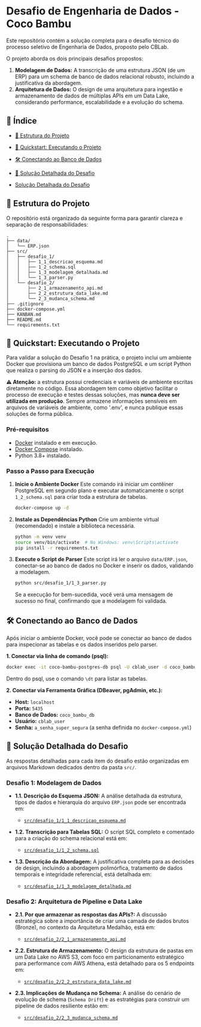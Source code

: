 # Desafio de Engenharia de Dados - Coco Bambu

Este repositório contém a solução completa para o desafio técnico do processo seletivo de Engenharia de Dados, proposto pelo CBLab.

O projeto aborda os dois principais desafios propostos:

1.  **Modelagem de Dados:** A transcrição de uma estrutura JSON (de um ERP) para um schema de banco de dados relacional robusto, incluindo a justificativa da abordagem.
2.  **Arquitetura de Dados:** O design de uma arquitetura para ingestão e armazenamento de dados de múltiplas APIs em um Data Lake, considerando performance, escalabilidade e a evolução do schema.

## 📜 Índice

  * [📂 Estrutura do Projeto](#estrutura-do-projeto)
  * [🚀 Quickstart: Executando o Projeto](#quickstart-executando-o-projeto)
  * [🛠️ Conectando ao Banco de Dados](#conectando-ao-banco-de-dados)
  * [📄 Solução Detalhada do Desafio](#solução-detalhada-do-desafio)

  * [Solução Detalhada do Desafio](#solução-detalhada-do-desafio)

## 📁 Estrutura do Projeto

O repositório está organizado da seguinte forma para garantir clareza e separação de responsabilidades:

```
.
├── data/
│   └── ERP.json
├── src/
│   ├── desafio_1/
│   │   ├── 1_1_descricao_esquema.md
│   │   ├── 1_2_schema.sql
│   │   ├── 1_3_modelagem_detalhada.md
│   │   └── 1_3_parser.py
│   └── desafio_2/
│       ├── 2_1_armazenamento_api.md
│       ├── 2_2_estrutura_data_lake.md
│       └── 2_3_mudanca_schema.md
├── .gitignore
├── docker-compose.yml
├── KANBAN.md
├── README.md
└── requirements.txt
```

## 🚀 Quickstart: Executando o Projeto

Para validar a solução do Desafio 1 na prática, o projeto inclui um ambiente Docker que provisiona um banco de dados PostgreSQL e um script Python que realiza o parsing do JSON e a inserção dos dados.

**⚠️ Atenção:** a estrutura possui credenciais e variáveis de ambiente escritas diretamente no código. Essa abordagem tem como objetivo facilitar o processo de execução e testes dessas soluções, mas **nunca deve ser utilizada em produção**. Sempre armazene informações sensíveis em arquivos de variáveis de ambiente, como '.env', e nunca publique essas soluções de forma pública.

### Pré-requisitos

  * [Docker](https://www.google.com/search?q=https://www.docker.com/get-started) instalado e em execução.
  * [Docker Compose](https://docs.docker.com/compose/install/) instalado.
  * Python 3.8+ instalado.

### Passo a Passo para Execução

1.  **Inicie o Ambiente Docker**
    Este comando irá iniciar um contêiner PostgreSQL em segundo plano e executar automaticamente o script `1_2_schema.sql` para criar toda a estrutura de tabelas.

    ```bash
    docker-compose up -d
    ```

2.  **Instale as Dependências Python**
    Crie um ambiente virtual (recomendado) e instale a biblioteca necessária.

    ```bash
    python -m venv venv
    source venv/bin/activate  # No Windows: venv\Scripts\activate
    pip install -r requirements.txt
    ```

3.  **Execute o Script de Parser**
    Este script irá ler o arquivo `data/ERP.json`, conectar-se ao banco de dados no Docker e inserir os dados, validando a modelagem.

    ```bash
    python src/desafio_1/1_3_parser.py
    ```

    Se a execução for bem-sucedida, você verá uma mensagem de sucesso no final, confirmando que a modelagem foi validada.

## 🛠️ Conectando ao Banco de Dados

Após iniciar o ambiente Docker, você pode se conectar ao banco de dados para inspecionar as tabelas e os dados inseridos pelo parser.

**1. Conectar via linha de comando (psql):**

```bash
docker exec -it coco-bambu-postgres-db psql -U cblab_user -d coco_bambu_db
```

Dentro do psql, use o comando `\dt` para listar as tabelas.

**2. Conectar via Ferramenta Gráfica (DBeaver, pgAdmin, etc.):**

  * **Host:** `localhost`
  * **Porta:** `5435`
  * **Banco de Dados:** `coco_bambu_db`
  * **Usuário:** `cblab_user`
  * **Senha:** `a_senha_super_segura` (a senha definida no `docker-compose.yml`)

## 📄 Solução Detalhada do Desafio

As respostas detalhadas para cada item do desafio estão organizadas em arquivos Markdown dedicados dentro da pasta `src/`.

### Desafio 1: Modelagem de Dados

  * **1.1. Descrição do Esquema JSON:** A análise detalhada da estrutura, tipos de dados e hierarquia do arquivo `ERP.json` pode ser encontrada em:

      * [`src/desafio_1/1_1_descricao_esquema.md`](src/desafio_1/1_1_descricao_esquema.md)

  * **1.2. Transcrição para Tabelas SQL:** O script SQL completo e comentado para a criação do schema relacional está em:

      * [`src/desafio_1/1_2_schema.sql`](src/desafio_1/1_2_schema.sql)

  * **1.3. Descrição da Abordagem:** A justificativa completa para as decisões de design, incluindo a abordagem polimórfica, tratamento de dados temporais e integridade referencial, está detalhada em:

      * [`src/desafio_1/1_3_modelagem_detalhada.md`](src/desafio_1/1_3_modelagem_detalhada.md)

### Desafio 2: Arquitetura de Pipeline e Data Lake

  * **2.1. Por que armazenar as respostas das APIs?:** A discussão estratégica sobre a importância de criar uma camada de dados brutos (Bronze), no contexto da Arquitetura Medalhão, está em:

      * [`src/desafio_2/2_1_armazenamento_api.md`](src/desafio_2/2_1_armazenamento_api.md)

  * **2.2. Estrutura de Armazenamento:** O design da estrutura de pastas em um Data Lake no AWS S3, com foco em particionamento estratégico para performance com AWS Athena, está detalhado para os 5 endpoints em:

      * [`src/desafio_2/2_2_estrutura_data_lake.md`](src/desafio_2/2_2_estrutura_data_lake.md)

  * **2.3. Implicações de Mudança no Schema:** A análise do cenário de evolução de schema (`Schema Drift`) e as estratégias para construir um pipeline de dados resiliente estão em:

      * [`src/desafio_2/2_3_mudanca_schema.md`](src/desafio_2/2_3_mudanca_schema.md)

